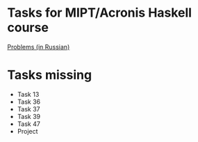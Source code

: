 # Tasks for MIPT/Acronis Haskell course

[Problems (in Russian)](https://drive.google.com/file/d/1lW8vkedm5RCx0mz5Aei30yO7-1VXiV6k/view)

# Tasks missing

* Task 13
* Task 36
* Task 37
* Task 39
* Task 47
* Project
